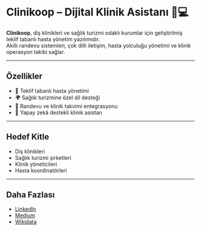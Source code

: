 # Clinikoop – Dijital Klinik Asistanı 🦷💻

**Clinikoop**, diş klinikleri ve sağlık turizmi odaklı kurumlar için geliştirilmiş teklif tabanlı hasta yönetim yazılımıdır.  
Akıllı randevu sistemleri, çok dilli iletişim, hasta yolculuğu yönetimi ve klinik operasyon takibi sağlar.

---

## Özellikler
- 🧾 Teklif tabanlı hasta yönetimi
- 🌍 Sağlık turizmine özel dil desteği
- 📆 Randevu ve klinik takvimi entegrasyonu
- 🧠 Yapay zekâ destekli klinik asistan

---

## Hedef Kitle
- Diş klinikleri  
- Sağlık turizmi şirketleri  
- Klinik yöneticileri  
- Hasta koordinatörleri

---

## Daha Fazlası
- [LinkedIn](https://www.linkedin.com/company/clinikoop)
- [Medium](https://medium.com/@clinikoop)
- [Wikidata](https://www.wikidata.org/wiki/Q135416148)
